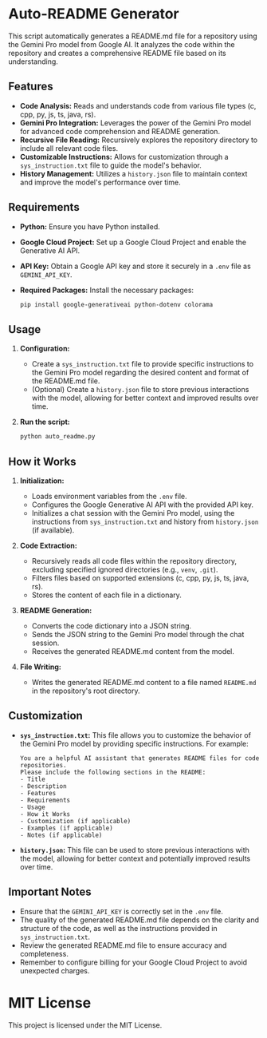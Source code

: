 # Auto-README Generator

This script automatically generates a README.md file for a repository using the Gemini Pro model from Google AI. It analyzes the code within the repository and creates a comprehensive README file based on its understanding.

## Features

- **Code Analysis:** Reads and understands code from various file types (c, cpp, py, js, ts, java, rs).
- **Gemini Pro Integration:** Leverages the power of the Gemini Pro model for advanced code comprehension and README generation.
- **Recursive File Reading:** Recursively explores the repository directory to include all relevant code files.
- **Customizable Instructions:** Allows for customization through a `sys_instruction.txt` file to guide the model's behavior.
- **History Management:** Utilizes a `history.json` file to maintain context and improve the model's performance over time.

## Requirements

- **Python:** Ensure you have Python installed.
- **Google Cloud Project:** Set up a Google Cloud Project and enable the Generative AI API.
- **API Key:** Obtain a Google API key and store it securely in a `.env` file as `GEMINI_API_KEY`.
- **Required Packages:** Install the necessary packages:

  ```bash
  pip install google-generativeai python-dotenv colorama
  ```

## Usage

1. **Configuration:**
   - Create a `sys_instruction.txt` file to provide specific instructions to the Gemini Pro model regarding the desired content and format of the README.md file.
   - (Optional) Create a `history.json` file to store previous interactions with the model, allowing for better context and improved results over time.

2. **Run the script:**
   ```bash
   python auto_readme.py
   ```

## How it Works

1. **Initialization:**
   - Loads environment variables from the `.env` file.
   - Configures the Google Generative AI API with the provided API key.
   - Initializes a chat session with the Gemini Pro model, using the instructions from `sys_instruction.txt` and history from `history.json` (if available).

2. **Code Extraction:**
   - Recursively reads all code files within the repository directory, excluding specified ignored directories (e.g., `venv`, `.git`).
   - Filters files based on supported extensions (c, cpp, py, js, ts, java, rs).
   - Stores the content of each file in a dictionary.

3. **README Generation:**
   - Converts the code dictionary into a JSON string.
   - Sends the JSON string to the Gemini Pro model through the chat session.
   - Receives the generated README.md content from the model.

4. **File Writing:**
   - Writes the generated README.md content to a file named `README.md` in the repository's root directory.

## Customization

- **`sys_instruction.txt`:** This file allows you to customize the behavior of the Gemini Pro model by providing specific instructions. For example:

   ```
   You are a helpful AI assistant that generates README files for code repositories.
   Please include the following sections in the README:
   - Title
   - Description
   - Features
   - Requirements
   - Usage
   - How it Works
   - Customization (if applicable)
   - Examples (if applicable)
   - Notes (if applicable)
   ```

- **`history.json`:** This file can be used to store previous interactions with the model, allowing for better context and potentially improved results over time.

## Important Notes

- Ensure that the `GEMINI_API_KEY` is correctly set in the `.env` file.
- The quality of the generated README.md file depends on the clarity and structure of the code, as well as the instructions provided in `sys_instruction.txt`.
- Review the generated README.md file to ensure accuracy and completeness.
- Remember to configure billing for your Google Cloud Project to avoid unexpected charges.

# MIT License
This project is licensed under the MIT License.
